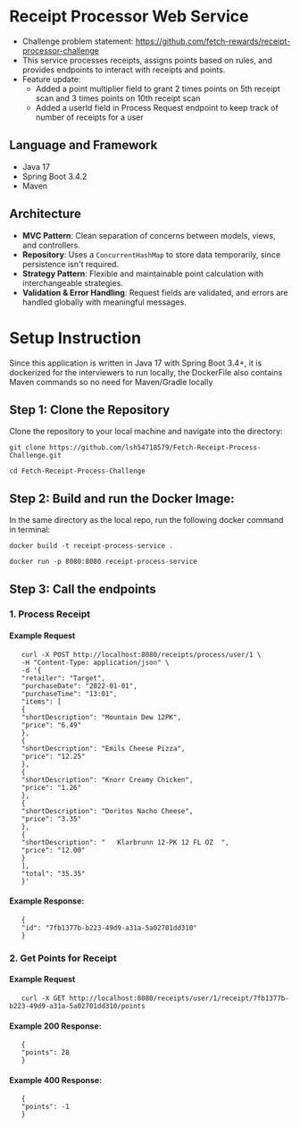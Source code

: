 # Receipt Processor Web Service
- Challenge problem statement: https://github.com/fetch-rewards/receipt-processor-challenge
- This service processes receipts, assigns points based on rules, and provides endpoints to interact with receipts and points.
- Feature update: 
  - Added a point multiplier field to grant 2 times points on 5th receipt scan and 3 times points on 10th receipt scan
  - Added a userId field in Process Request endpoint to keep track of number of receipts for a user

## Language and Framework
- Java 17
- Spring Boot 3.4.2
- Maven

## Architecture

- **MVC Pattern**: Clean separation of concerns between models, views, and controllers.
- **Repository**: Uses a `ConcurrentHashMap` to store data temporarily, since persistence isn't required.
- **Strategy Pattern**: Flexible and maintainable point calculation with interchangeable strategies.
- **Validation & Error Handling**: Request fields are validated, and errors are handled globally with meaningful messages.


# Setup Instruction
Since this application is written in Java 17 with Spring Boot 3.4+, it is dockerized for the interviewers to run locally, the DockerFile also contains Maven commands so no need for Maven/Gradle locally

## Step 1: Clone the Repository

Clone the repository to your local machine and navigate into the directory:
````
git clone https://github.com/lsh54718579/Fetch-Receipt-Process-Challenge.git
````
````
cd Fetch-Receipt-Process-Challenge
````
## Step 2: Build and run the Docker Image:
In the same directory as the local repo, run the following docker command in terminal:
````
docker build -t receipt-process-service .
````
````
docker run -p 8080:8080 receipt-process-service
````

## Step 3: Call the endpoints 
### 1. Process Receipt 
#### Example Request
````
   curl -X POST http://localhost:8080/receipts/process/user/1 \
   -H "Content-Type: application/json" \
   -d '{
   "retailer": "Target",
   "purchaseDate": "2022-01-01",
   "purchaseTime": "13:01",
   "items": [
   {
   "shortDescription": "Mountain Dew 12PK",
   "price": "6.49"
   },
   {
   "shortDescription": "Emils Cheese Pizza",
   "price": "12.25"
   },
   {
   "shortDescription": "Knorr Creamy Chicken",
   "price": "1.26"
   },
   {
   "shortDescription": "Doritos Nacho Cheese",
   "price": "3.35"
   },
   {
   "shortDescription": "   Klarbrunn 12-PK 12 FL OZ  ",
   "price": "12.00"
   }
   ],
   "total": "35.35"
   }'
````

#### Example Response: 
````
   {
   "id": "7fb1377b-b223-49d9-a31a-5a02701dd310"
   }
````

### 2. Get Points for Receipt
#### Example Request
````
   curl -X GET http://localhost:8080/receipts/user/1/receipt/7fb1377b-b223-49d9-a31a-5a02701dd310/points
````
#### Example 200 Response:
````
   {
   "points": 28
   }
````

#### Example 400 Response:
````
   {
   "points": -1
   }
````